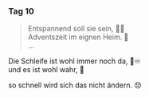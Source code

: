 ### Tag 10

> Entspannend soll sie sein, 💆‍♀️  
> Adventszeit im eignen Heim. 🏡  
> ...
  
Die Schleife ist wohl immer noch da, 💩♾️  
und es ist wohl wahr, 🤥  
  
so schnell wird sich das nicht ändern. 😞
